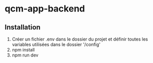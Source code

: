 # qcm-app-backend

## Installation
1) Créer un fichier .env dans le dossier du projet et définir toutes les variables utilisées dans le dossier '/config'
2) npm install
3) npm run dev
